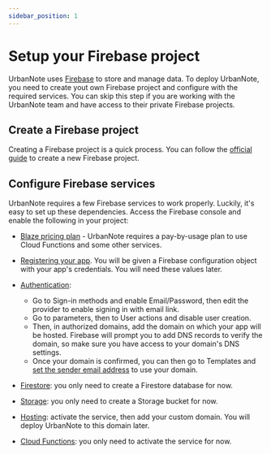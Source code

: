 ```yaml
---
sidebar_position: 1
---
```


# Setup your Firebase project

UrbanNote uses [Firebase](https://firebase.google.com) to store and manage data. To deploy UrbanNote, you need to create yout own Firebase project and configure with the required services. You can skip this step if you are working with the UrbanNote team and have access to their private Firebase projects.

## Create a Firebase project

Creating a Firebase project is a quick process. You can follow the [official guide](https://firebase.google.com/docs/web/setup#create-firebase-project) to create a new Firebase project.

## Configure Firebase services

UrbanNote requires a few Firebase services to work properly. Luckily, it's easy to set up these dependencies. Access the Firebase console and enable the following in your project:

- [Blaze pricing plan](https://firebase.google.com/pricing) - UrbanNote requires a pay-by-usage plan to use Cloud Functions and some other services.

- [Registering your app](https://firebase.google.com/docs/web/setup#create-firebase-project). You will be given a Firebase configuration object with your app's credentials. You will need these values later.

- [Authentication](https://firebase.google.com/docs/auth):

  - Go to Sign-in methods and enable Email/Password, then edit the provider to enable signing in with email link.
  - Go to parameters, then to User actions and disable user creation.
  - Then, in authorized domains, add the domain on which your app will be hosted. Firebase will prompt you to add DNS records to verify the domain, so make sure you have access to your domain's DNS settings.
  - Once your domain is confirmed, you can then go to Templates and [set the sender email address](https://firebase.google.com/docs/auth/email-custom-domain) to use your domain.

- [Firestore](https://firebase.google.com/docs/firestore): you only need to create a Firestore database for now.

- [Storage](https://firebase.google.com/docs/storage): you only need to create a Storage bucket for now.

- [Hosting](https://firebase.google.com/docs/hosting): activate the service, then add your custom domain. You will deploy UrbanNote to this domain later.

- [Cloud Functions](https://firebase.google.com/docs/functions): you only need to activate the service for now.
